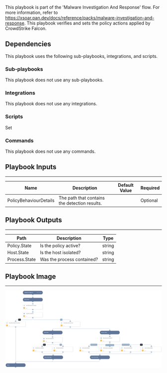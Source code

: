 This playbook is part of the 'Malware Investigation And Response' flow. For more information, refer to https://xsoar.pan.dev/docs/reference/packs/malware-investigation-and-response.
This playbook verifies and sets the policy actions applied by CrowdStrike Falcon.

## Dependencies
This playbook uses the following sub-playbooks, integrations, and scripts.

### Sub-playbooks
This playbook does not use any sub-playbooks.

### Integrations
This playbook does not use any integrations.

### Scripts
Set

### Commands
This playbook does not use any commands.

## Playbook Inputs
---

| **Name** | **Description** | **Default Value** | **Required** |
| --- | --- | --- | --- |
| PolicyBehaviourDetails | The path that contains the detection results. |  | Optional |

## Playbook Outputs
---

| **Path** | **Description** | **Type** |
| --- | --- | --- |
| Policy.State | Is the policy active? | string |
| Host.State | Is the host isolated? | string |
| Process.State | Was the process contained? | string |

## Playbook Image
---
![CrowdStrike Falcon Malware - Verify Containment Actions](../doc_files/CrowdStrike_Falcon_Malware_-_Verify_Containment_Actions.png)
